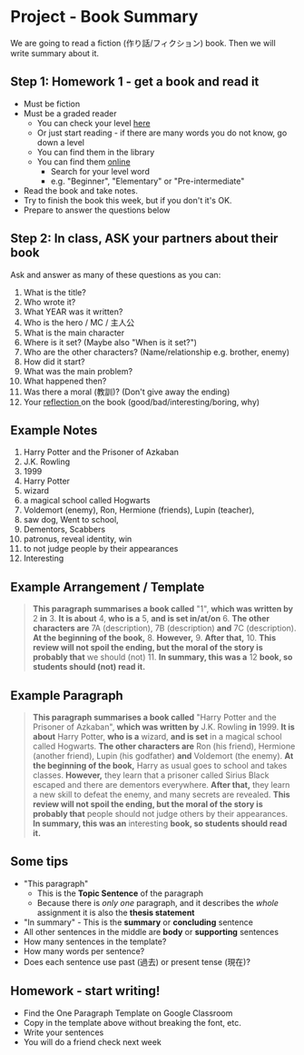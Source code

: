 # Project - Book Summary
We are going to read a fiction (作り話/フィクション) book. 
Then we will write summary about it. 

## Step 1: Homework 1 - get a book and read it
* Must be fiction
* Must be a graded reader 
    * You can check your level [here](http://www.macmillanreaders.com/level-test/) 
    * Or just start reading - if there are many words you do not know, go down a level
    * You can find them in the library
    * You can find them [online](https://elib.maruzen.co.jp/elib/html/BookList?11)
        * Search for your level word 
        * e.g. "Beginner", "Elementary" or "Pre-intermediate"
* Read the book and take notes. 
* Try to finish the book this week, but if you don't it's OK. 
* Prepare to answer the questions below

## Step 2: In class, ASK your partners about their book
Ask and answer as many of these questions as you can:

1. What is the title?                          
2. Who wrote it?                                
3. What YEAR was it written?       
4. Who is the hero / MC / 主人公          
5. What is the main character          
6. Where is it set? (Maybe also "When is it set?")
7. Who are the other characters? (Name/relationship e.g. brother, enemy)       
8. How did it start?                
9. What was the main problem?      
10. What happened then?
11. Was there a moral (教訓)?  (Don't give away the ending)           
12. Your [reflection ](https://alba-english.org/Style-WriteReadingAndListeningReflections.html)on the book (good/bad/interesting/boring, why)


## Example Notes
1. Harry Potter and the Prisoner of Azkaban
2. J.K. Rowling
3. 1999
4. Harry Potter
5. wizard
6. a magical school called Hogwarts
7. Voldemort (enemy), Ron, Hermione (friends), Lupin (teacher), 
8. saw dog, Went to school, 
9. Dementors, Scabbers
10. patronus, reveal identity, win
11. to not judge people by their appearances
12. Interesting 
    
## Example Arrangement / Template

> **This paragraph summarises a book called** "1", **which was written by** 2 **in** 3. **It is about** 4, **who is a** 5, **and is set in/at/on** 6.  **The other characters are** 7A (description), 7B (description) **and** 7C (description). **At the beginning of the book,** 8. **However,** 9. **After that,** 10. **This review will not spoil the ending, but the moral of the story is probably that** we should (not) 11. **In summary, this was a** 12 **book, so students should (not) read it.**

## Example Paragraph
> **This paragraph summarises a book called** "Harry Potter and the Prisoner of Azkaban", **which was written by** J.K. Rowling **in** 1999. **It is about** Harry Potter, **who is a** wizard, **and is set** in a magical school called Hogwarts.  **The other characters are** Ron (his friend), Hermione (another friend), Lupin (his godfather) **and** Voldemort (the enemy). **At the beginning of the book,** Harry as usual goes to school and takes classes. **However,** they learn that a prisoner called Sirius Black escaped and there are dementors everywhere. **After that,** they learn a new skill to defeat the enemy, and many secrets are revealed. **This review will not spoil the ending, but the moral of the story is probably that** people should not judge others by their appearances. **In summary, this was an** interesting **book, so students should read it.**

## Some tips
* "This paragraph"
    * This is the **Topic Sentence** of the paragraph
    * Because there is *only one* paragraph, and it describes the *whole* assignment it is also the **thesis statement**
* "In summary" - This is the **summary** or **concluding** sentence
* All other sentences in the middle are **body** or **supporting** sentences
* How many sentences in the template?
* How many words per sentence?
* Does each sentence use past (過去) or present tense (現在)? 

## Homework - start writing!
* Find the One Paragraph Template on Google Classroom
* Copy in the template above without breaking the font, etc. 
* Write your sentences 
* You will do a friend check next week




